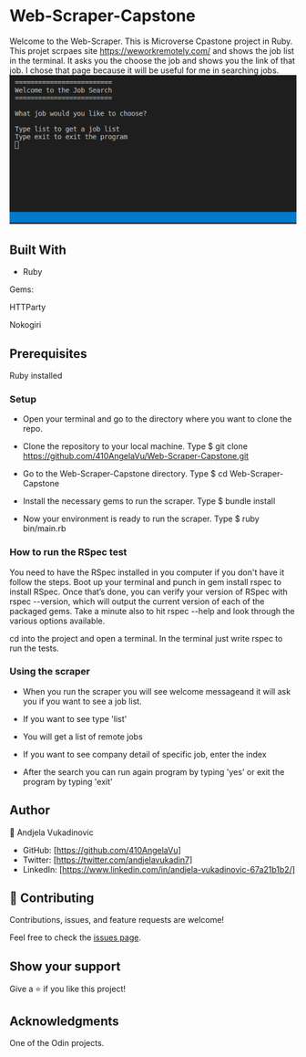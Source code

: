 # Web-Scraper-Capstone
Welcome to the Web-Scraper. This is Microverse Cpastone project in Ruby. This projet scrpaes site https://weworkremotely.com/ and shows the job list in the terminal. It asks you the choose the job and shows you the link of that job. I chose that page because it will be useful for me in searching jobs.
![screenshot](./images/scraper.png)

## Built With

- Ruby

Gems:

HTTParty

Nokogiri

## Prerequisites

Ruby installed

### Setup
* Open your terminal and go to the directory where you want to clone the repo.

* Clone the repository to your local machine. Type $ git clone https://github.com/410AngelaVu/Web-Scraper-Capstone.git

* Go to the Web-Scraper-Capstone directory. Type $ cd Web-Scraper-Capstone

* Install the necessary gems to run the scraper. Type $ bundle install

* Now your environment is ready to run the scraper. Type $ ruby bin/main.rb



### How to run the RSpec test
You need to have the RSpec installed in you computer if you don't have it follow the steps.
Boot up your terminal and punch in gem install rspec to install RSpec. Once that’s done, you can verify your version of RSpec with rspec --version, which will output the current version of each of the packaged gems. Take a minute also to hit rspec --help and look through the various options available.

cd into the project and open a terminal.
In the terminal just write rspec to run the tests.

### Using the scraper
* When you run the scraper you will see welcome messageand it will ask you if you want to see a job list.

* If you want to see type 'list'

* You will get a list of remote jobs

* If you want to see company detail of specific job, enter the index

* After the search you can run again program by typing 'yes' or exit the program by typing 'exit'

## Author

👤 Andjela Vukadinovic 

- GitHub: [https://github.com/410AngelaVu]
- Twitter: [https://twitter.com/andjelavukadin7]
- LinkedIn: [https://www.linkedin.com/in/andjela-vukadinovic-67a21b1b2/]


## 🤝 Contributing

Contributions, issues, and feature requests are welcome!

Feel free to check the [issues page]().

## Show your support

Give a ⭐️ if you like this project!

## Acknowledgments

One of the Odin projects.

